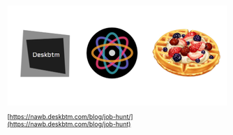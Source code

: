 <img src="Artboard.png" />

[https://nawb.deskbtm.com/blog/job-hunt/](https://nawb.deskbtm.com/blog/job-hunt)
